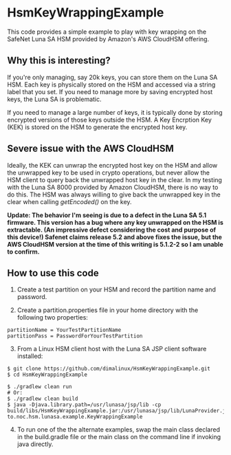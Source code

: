 # HsmKeyWrappingExample

This code provides a simple example to play with key wrapping on the
SafeNet Luna SA HSM provided by Amazon's AWS CloudHSM offering.

## Why this is interesting?
If you're only managing, say 20k keys, you can store them on the Luna SA HSM.
Each key is physically stored on the HSM and accessed via a string label that
you set.  If you need to manage more by saving encrypted host keys, the Luna
SA is problematic.

If you need to manage a large number of keys, it is typically done by
storing encrypted versions of those keys outside the HSM.  A Key
Encrption Key (KEK) is stored on the HSM to generate the encrypted host key.

## Severe issue with the AWS CloudHSM
Ideally, the KEK can unwrap the encrypted host key on the HSM and allow
the unwrapped key to be used in crypto operations, but never allow the HSM
client to query back the unwrapped host key in the clear.  In my testing
with the Luna SA 8000 provided by Amazon CloudHSM, there is no way to do this.
The HSM was always willing to give back the unwrapped key in the clear when
calling *getEncoded()* on the key.

**Update:  The behavior I'm seeing is due to a defect in the Luna SA 5.1 
firmware.  This version has a bug where any key unwrapped on the HSM is
extractable.  (An impressive defect considering the cost and purpose of this
device!)  Safenet claims release 5.2 and above fixes the issue, but the AWS
CloudHSM version at the time of this writing is 5.1.2-2 so I am unable to
confirm.**


## How to use this code

1) Create a test partition on your HSM and record the partition name and password.

2) Create a partition.properties file in your home directory with the following
two properties: 
```
partitionName = YourTestPartitionName
partitionPass = PasswordForYourTestPartition
```

3) From a Linux HSM client host with the Luna SA JSP client software installed:
```
$ git clone https://github.com/dimalinux/HsmKeyWrappingExample.git
$ cd HsmKeyWrappingExample

$ ./gradlew clean run
# Or:
$ ./gradlew clean build
$ java -Djava.library.path=/usr/lunasa/jsp/lib -cp build/libs/HsmKeyWrappingExample.jar:/usr/lunasa/jsp/lib/LunaProvider.jar to.noc.hsm.lunasa.example.KeyWrappingExample
```

4) To run one of the the alternate examples, swap the main class declared in
the build.gradle file or the main class on the command line if invoking java
directly.
